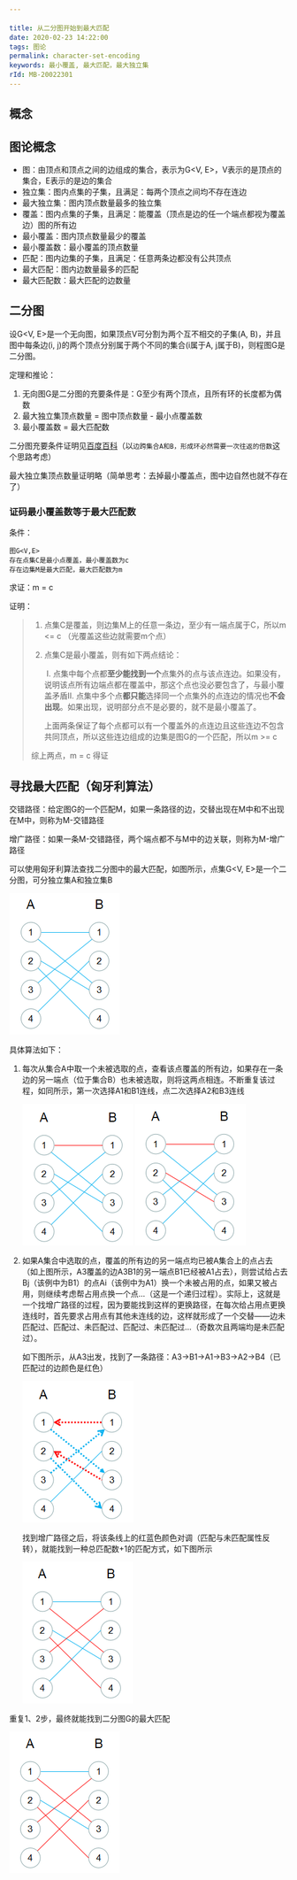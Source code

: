 ```yaml
---

title: 从二分图开始到最大匹配
date: 2020-02-23 14:22:00
tags: 图论
permalink: character-set-encoding
keywords: 最小覆盖, 最大匹配，最大独立集
rId: MB-20022301
---
```


## 概念

## 图论概念

* 图：由顶点和顶点之间的边组成的集合，表示为G<V, E>，V表示的是顶点的集合，E表示的是边的集合
* 独立集：图内点集的子集，且满足：每两个顶点之间均不存在连边
* 最大独立集：图内顶点数量最多的独立集
* 覆盖：图内点集的子集，且满足：能覆盖（顶点是边的任一个端点都视为覆盖边）图的所有边
* 最小覆盖：图内顶点数量最少的覆盖
* 最小覆盖数：最小覆盖的顶点数量
* 匹配：图内边集的子集，且满足：任意两条边都没有公共顶点
* 最大匹配：图内边数量最多的匹配
* 最大匹配数：最大匹配的边数量

## 二分图

设G<V, E>是一个无向图，如果顶点V可分割为两个互不相交的子集(A, B)，并且图中每条边(i, j)的两个顶点分别属于两个不同的集合(i属于A, j属于B)，则程图G是二分图。

定理和推论：

1. 无向图G是二分图的充要条件是：G至少有两个顶点，且所有环的长度都为偶数
2. 最大独立集顶点数量 = 图中顶点数量 - 最小点覆盖数
3. 最小覆盖数 = 最大匹配数



二分图充要条件证明见[百度百科](<https://baike.baidu.com/item/%E4%BA%8C%E5%88%86%E5%9B%BE/9089095?fr=aladdin#3>)（以`边跨集合A和B，形成环必然需要一次往返的倍数`这个思路考虑）

最大独立集顶点数量证明略（简单思考：去掉最小覆盖点，图中边自然也就不存在了）

### 证码最小覆盖数等于最大匹配数

条件：

```
图G<V,E>
存在点集C是最小点覆盖，最小覆盖数为c
存在边集M是最大匹配，最大匹配数为m
```

求证：m = c

证明：

> 1. 点集C是覆盖，则边集M上的任意一条边，至少有一端点属于C，所以m <= c  （光覆盖这些边就需要m个点）
>
> 2. 点集C是最小覆盖，则有如下两点结论：
>
>    ​    Ⅰ. 点集中每个点都**至少能找到一个**点集外的点与该点连边。如果没有，说明该点所有边端点都在覆盖中，那这个点也没必要包含了，与最小覆盖矛盾
>    ​    Ⅱ. 点集中多个点**都只能**选择同一个点集外的点连边的情况也**不会出现**。如果出现，说明部分点不是必要的，就不是最小覆盖了。
>
>    上面两条保证了每个点都可以有一个覆盖外的点连边且这些连边不包含共同顶点，所以这些连边组成的边集是图G的一个匹配，所以m >= c
>
> 综上两点，m = c 得证

## 寻找最大匹配（匈牙利算法）

交错路径：给定图G的一个匹配M，如果一条路径的边，交替出现在M中和不出现在M中，则称为M-交错路径

增广路径：如果一条M-交错路径，两个端点都不与M中的边关联，则称为M-增广路径



可以使用匈牙利算法查找二分图中的最大匹配，如图所示，点集G<V, E>是一个二分图，可分独立集A和独立集B 

![图1](../static/MB20022301-1.png)

具体算法如下：

1. 
   每次从集合A中取一个未被选取的点，查看该点覆盖的所有边，如果存在一条边的另一端点（位于集合B）也未被选取，则将这两点相连。不断重复该过程，如同所示，第一次选择A1和B1连线，点二次选择A2和B3连线

   ![图2](../static/MB20022301-2.png)    ![图3](../static/MB20022301-3.png)

2. 如果A集合中选取的点，覆盖的所有边的另一端点均已被A集合上的点占去（如上图所示，A3覆盖的边A3B1的另一端点B1已经被A1占去），则尝试给占去Bj（该例中为B1）的点Ai（该例中为A1）换一个未被占用的点，如果又被占用，则继续考虑帮占用点换一个点...（这是一个递归过程）。实际上，这就是一个找增广路径的过程，因为要能找到这样的更换路径，在每次给占用点更换连线时，首先要求占用点有其他未连线的边，这样就形成了一个交替——边未匹配过、匹配过、未匹配过、匹配过、未匹配过...（奇数次且两端均是未匹配过）。

   如下图所示，从A3出发，找到了一条路径：A3->B1->A1->B3->A2->B4（已匹配过的边颜色是红色）

   ![图4](../static/MB20022301-4.png)

   找到增广路径之后，将该条线上的红蓝色颜色对调（匹配与未匹配属性反转），就能找到一种总匹配数+1的匹配方式，如下图所示

   ![图5](../static/MB20022301-5.png)

重复1、2步，最终就能找到二分图G的最大匹配

![图6](../static/MB20022301-6.png)

